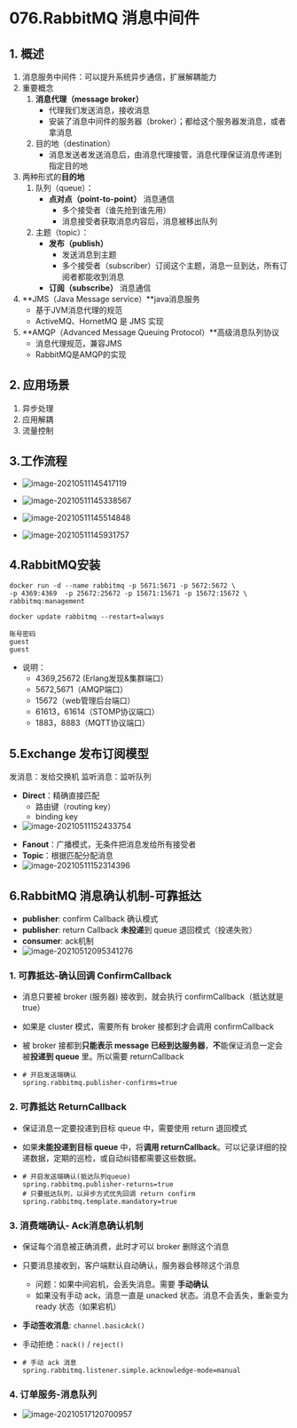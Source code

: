 # 076.RabbitMQ 消息中间件

## 1. 概述

1. 消息服务中间件：可以提升系统异步通信，扩展解耦能力
2. 重要概念
   1. **消息代理（message broker）**
      - 代理我们发送消息，接收消息
      - 安装了消息中间件的服务器（broker）；都给这个服务器发消息，或者拿消息
   2. 目的地（destination）
      * 消息发送者发送消息后，由消息代理接管，消息代理保证消息传递到指定目的地
3. 两种形式的**目的地**
   1. 队列（queue）：
      - **点对点（point-to-point）** 消息通信
        - 多个接受者（谁先抢到谁先用）
        - 消息接受者获取消息内容后，消息被移出队列
   2. 主题（topic）：
      - **发布（publish）**
        - 发送消息到主题
        - 多个接受者（subscriber）订阅这个主题，消息一旦到达，所有订阅者都能收到消息
      - **订阅（subscribe）** 消息通信
4. **JMS（Java Message service）**java消息服务
   - 基于JVM消息代理的规范
   - ActiveMQ、HornetMQ 是 JMS 实现
5. **AMQP（Advanced Message Queuing Protocol）**高级消息队列协议
   - 消息代理规范，兼容JMS
   - RabbitMQ是AMQP的实现

## 2. 应用场景

1. 异步处理
2. 应用解耦
3. 流量控制

## 3.工作流程

- ![image-20210511145417119](https://raw.githubusercontent.com/TWDH/Leetcode-From-Zero/pictures/img/image-20210511145417119.png)

- ![image-20210511145338567](https://raw.githubusercontent.com/TWDH/Leetcode-From-Zero/pictures/img/image-20210511145338567.png)
- ![image-20210511145514848](https://raw.githubusercontent.com/TWDH/Leetcode-From-Zero/pictures/img/image-20210511145514848.png)
- ![image-20210511145931757](https://raw.githubusercontent.com/TWDH/Leetcode-From-Zero/pictures/img/image-20210511145931757.png)



## 4.RabbitMQ安装

```
docker run -d --name rabbitmq -p 5671:5671 -p 5672:5672 \
-p 4369:4369  -p 25672:25672 -p 15671:15671 -p 15672:15672 \
rabbitmq:management

docker update rabbitmq --restart=always

账号密码
guest
guest
```

- 说明：
  - 4369,25672 (Erlang发现&集群端口）
  - 5672,5671（AMQP端口）
  - 15672（web管理后台端口）
  - 61613，61614（STOMP协议端口）
  - 1883，8883（MQTT协议端口）



## 5.Exchange 发布订阅模型

发消息：发给交换机
监听消息：监听队列

* **Direct**：精确直接匹配
  * 路由键（routing key）
  * binding key
* ![image-20210511152433754](https://raw.githubusercontent.com/TWDH/Leetcode-From-Zero/pictures/img/image-20210511152433754.png)



- **Fanout**：广播模式，无条件把消息发给所有接受者
- **Topic**：根据匹配分配消息
- ![image-20210511152314396](https://raw.githubusercontent.com/TWDH/Leetcode-From-Zero/pictures/img/image-20210511152314396.png)



## 6.RabbitMQ 消息确认机制-可靠抵达

* **publisher**: confirm Callback 确认模式
* **publisher**: return Callback **未投递**到 queue 退回模式（投递失败）
* **consumer**: ack机制
* ![image-20210512095341276](https://raw.githubusercontent.com/TWDH/Leetcode-From-Zero/pictures/img/image-20210512095341276.png)



### 1. 可靠抵达-确认回调 ConfirmCallback

* 消息只要被 broker (服务器) 接收到，就会执行 confirmCallback（抵达就是 true）

* 如果是 cluster 模式，需要所有 broker 接都到才会调用 confirmCallback

* 被 broker 接都到**只能表示 message 已经到达服务器**，**不**能保证消息一定会被**投递到 queue** 里。所以需要 returnCallback

* ```properties
  # 开启发送端确认
  spring.rabbitmq.publisher-confirms=true
  ```

### 2.  可靠抵达 ReturnCallback

* 保证消息一定要投递到目标 queue 中，需要使用 return 退回模式

* 如果**未能投递到目标 queue** 中，将**调用 returnCallback**。可以记录详细的投递数据，定期的巡检，或自动纠错都需要这些数据。

* ```properties
  # 开启发送端确认(抵达队列queue)
  spring.rabbitmq.publisher-returns=true
  # 只要抵达队列，以异步方式优先回调 return confirm
  spring.rabbitmq.template.mandatory=true
  ```

### 3. 消费端确认- Ack消息确认机制

* 保证每个消息被正确消费，此时才可以 broker 删除这个消息

* 只要消息接收到，客户端默认自动确认，服务器会移除这个消息

  * 问题：如果中间宕机，会丢失消息。需要 **手动确认**
  * 如果没有手动 ack，消息一直是 unacked 状态。消息不会丢失，重新变为 ready 状态（如果宕机）

* **手动签收消息**:  `channel.basicAck()`

* 手动拒绝：`nack()` / `reject()`

* ```properties
  # 手动 ack 消息
  spring.rabbitmq.listener.simple.acknowledge-mode=manual
  ```

### 4. 订单服务-消息队列

* ![image-20210517120700957](https://raw.githubusercontent.com/TWDH/Leetcode-From-Zero/pictures/img/image-20210517120700957.png)

































